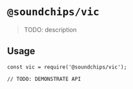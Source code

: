 # `@soundchips/vic`

> TODO: description

## Usage

```
const vic = require('@soundchips/vic');

// TODO: DEMONSTRATE API
```
